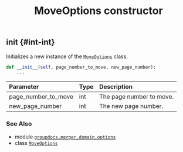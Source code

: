 ﻿---
title: MoveOptions constructor
second_title: GroupDocs.Merger for Python via .NET API References
description: 
type: docs
url: /python-net/groupdocs.merger.domain.options/moveoptions/__init__/
is_root: false
weight: 10
---

## __init__ {#int-int}

Initializes a new instance of the [`MoveOptions`](/merger/python-net/groupdocs.merger.domain.options/moveoptions) class.



```python
def __init__(self, page_number_to_move, new_page_number):
    ...
```


| Parameter | Type | Description |
| :- | :- | :- |
| page_number_to_move | int | The page number to move. |
| new_page_number | int | The new page number. |



### See Also
* module [`groupdocs.merger.domain.options`](../../)
* class [`MoveOptions`](/merger/python-net/groupdocs.merger.domain.options/moveoptions)
